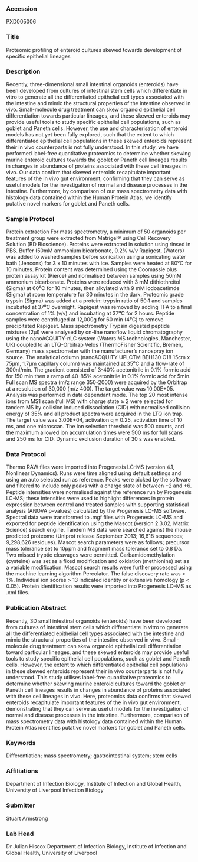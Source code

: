 ### Accession
PXD005006

### Title
Proteomic profiling of enteroid cultures skewed towards development of specific epithelial lineages

### Description
Recently, three-dimensional small intestinal organoids (enteroids) have been developed from cultures of intestinal stem cells which differentiate in vitro to generate all the differentiated epithelial cell types associated with the intestine and mimic the structural properties of the intestine observed in vivo. Small-molecule drug treatment can skew organoid epithelial cell differentiation towards particular lineages, and these skewed enteroids may provide useful tools to study specific epithelial cell populations, such as goblet and Paneth cells. However, the use and characterisation of enteroid models has not yet been fully explored, such that the extent to which differentiated epithelial cell populations in these skewed enteroids represent their in vivo counterparts is not fully understood. In this study, we have performed label-free quantitative proteomics to determine whether skewing murine enteroid cultures towards the goblet or Paneth cell lineages results in changes in abundance of proteins associated with these cell lineages in vivo. Our data confirm that skewed enteroids recapitulate important features of the in vivo gut environment, confirming that they can serve as useful models for the investigation of normal and disease processes in the intestine. Furthermore, by comparison of our mass spectrometry data with histology data contained within the Human Protein Atlas, we identify putative novel markers for goblet and Paneth cells.

### Sample Protocol
Protein extraction For mass spectrometry, a minimum of 50 organoids per treatment group were extracted from Matrigel® using Cell Recovery Solution (BD Bioscience). Proteins were extracted in solution using rinsed in PBS. Buffer (50mM ammonium bicarbonate, 0.2% w/v Rapigest, (Waters) was added to washed samples before sonication using a sonicating water bath (Jencons) for 3 x 10 minutes with ice. Samples were heated at 80⁰C for 10 minutes. Protein content was determined using the Coomassie plus protein assay kit (Pierce) and normalised between samples using 50mM ammonium bicarbonate. Proteins were reduced with 3 mM dithiothreitol (Sigma) at 60⁰C for 10 minutes, then alkylated with 9 mM iodoacetimde (Sigma) at room temperature for 30 minutes in the dark. Proteomic grade trypsin (Sigma) was added at a protein: trypsin ratio of 50:1 and samples incubated at 37⁰C overnight. Rapigest was removed by adding TFA to a final concentration of 1% (v/v) and incubating at 37⁰C for 2 hours. Peptide samples were centrifuged at 12,000g for 60 min (4⁰C) to remove precipitated Rapigest.   Mass spectrometry Trypsin digested peptide mixtures (2µl) were analysed by on-line nanoflow liquid chromatography using the nanoACQUITY-nLC system (Waters MS technologies, Manchester, UK) coupled to an LTQ-Orbitrap Velos (ThermoFisher Scientific, Bremen, Germany) mass spectrometer with the manufacturer’s nanospray ion source. The analytical column (nanoACQUITY UPLCTM BEH130 C18 15cm x 75µm, 1.7µm capillary column) was maintained at 35⁰C and a flow-rate of 300nl/min. The gradient consisted of 3-40% acetonitrile in 0.1% formic acid for 150 min then a ramp of 40-85% acetonitrile in 0.1% formic acid for 5min. Full scan MS spectra (m/z range 350-2000) were acquired by the Orbitrap at a resolution of 30,000 (m/z 400). The target value was 10.00E+05. Analysis was performed in data dependant mode. The top 20 most intense ions from MS1 scan (full MS) with charge state ≥ 2 were selected for tandem MS by collision induced dissociation (CID) with normalised collision energy of 35% and all product spectra were acquired in the LTQ ion trap. The target value was 3.00E+04, activation q = 0.25, activation time of 10 ms, and one microscan. The ion selection threshold was 500 counts, and the maximum allowed ion accumulation times were 500 ms for full scans and 250 ms for CID. Dynamic exclusion duration of 30 s was enabled.

### Data Protocol
Thermo RAW files were imported into Progenesis LC-MS (version 4.1, Nonlinear Dynamics). Runs were time aligned using default settings and using an auto selected run as reference. Peaks were picked by the software and filtered to include only peaks with a charge state of between +2 and +6. Peptide intensities were normalised against the reference run by Progenesis LC-MS; these intensities were used to highlight differences in protein expression between control and treated samples with supporting statistical analysis (ANOVA p-values) calculated by the Progenesis LC-MS software. Spectral data were transformed to .mgf files with Progenesis LC-MS and exported for peptide identification using the Mascot (version 2.3.02, Matrix Science) search engine. Tandem MS data were searched against the mouse predicted proteome (Uniprot release September 2013; 16,618 sequences; 9,298,626 residues). Mascot search parameters were as follows; precursor mass tolerance set to 10ppm and fragment mass tolerance set to 0.8 Da. Two missed tryptic cleavages were permitted. Carbamidomethylation (cysteine) was set as a fixed modification and oxidation (methionine) set as a variable modification. Mascot search results were further processed using the machine learning algorithm Percolator. The false discovery rate was < 1%. Individual ion scores > 13 indicated identity or extensive homology (p < 0.05).  Protein identification results were imported into Progenesis LC–MS as .xml files.

### Publication Abstract
Recently, 3D small intestinal organoids (enteroids) have been developed from cultures of intestinal stem cells which differentiate in vitro to generate all the differentiated epithelial cell types associated with the intestine and mimic the structural properties of the intestine observed in vivo. Small-molecule drug treatment can skew organoid epithelial cell differentiation toward particular lineages, and these skewed enteroids may provide useful tools to study specific epithelial cell populations, such as goblet and Paneth cells. However, the extent to which differentiated epithelial cell populations in these skewed enteroids represent their in vivo counterparts is not fully understood. This study utilises label-free quantitative proteomics to determine whether skewing murine enteroid cultures toward the goblet or Paneth cell lineages results in changes in abundance of proteins associated with these cell lineages in vivo. Here, proteomics data confirms that skewed enteroids recapitulate important features of the in vivo gut environment, demonstrating that they can serve as useful models for the investigation of normal and disease processes in the intestine. Furthermore, comparison of mass spectrometry data with histology data contained within the Human Protein Atlas identifies putative novel markers for goblet and Paneth cells.

### Keywords
Differentiation; mass spectrometry; gastrointestinal system; stem cells

### Affiliations
Department of Infection Biology, Institute of Infection and Global Health, University of Liverpool
Infection Biology

### Submitter
Stuart Armstrong

### Lab Head
Dr Julian Hiscox
Department of Infection Biology, Institute of Infection and Global Health, University of Liverpool


